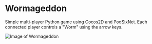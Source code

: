# Wormageddon
Simple multi-player Python game using Cocos2D and PodSixNet.  Each connected player controls a "Worm" using the arrow keys.

![Image of Wormageddon](http://cdn.rawgit.com/erikbuck/Unity3D_Examples/master/Wormageddon/Worm.png)
